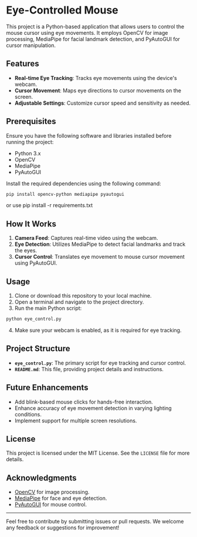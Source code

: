 

# Eye-Controlled Mouse

This project is a Python-based application that allows users to control the mouse cursor using eye movements. 
It employs OpenCV for image processing, MediaPipe for facial landmark detection, and PyAutoGUI for cursor manipulation.

## Features

- **Real-time Eye Tracking**: Tracks eye movements using the device's webcam.
- **Cursor Movement**: Maps eye directions to cursor movements on the screen.
- **Adjustable Settings**: Customize cursor speed and sensitivity as needed.

## Prerequisites

Ensure you have the following software and libraries installed before running the project:

- Python 3.x
- OpenCV
- MediaPipe
- PyAutoGUI

Install the required dependencies using the following command:

```bash
pip install opencv-python mediapipe pyautogui
```

or use pip install -r requirements.txt

## How It Works

1. **Camera Feed**: Captures real-time video using the webcam.
2. **Eye Detection**: Utilizes MediaPipe to detect facial landmarks and track the eyes.
3. **Cursor Control**: Translates eye movement to mouse cursor movement using PyAutoGUI.

## Usage

1. Clone or download this repository to your local machine.
2. Open a terminal and navigate to the project directory.
3. Run the main Python script:

```bash
python eye_control.py
```

4. Make sure your webcam is enabled, as it is required for eye tracking.

## Project Structure

- **`eye_control.py`**: The primary script for eye tracking and cursor control.
- **`README.md`**: This file, providing project details and instructions.

## Future Enhancements

- Add blink-based mouse clicks for hands-free interaction.
- Enhance accuracy of eye movement detection in varying lighting conditions.
- Implement support for multiple screen resolutions.

## License

This project is licensed under the MIT License. See the `LICENSE` file for more details.

## Acknowledgments

- [OpenCV](https://opencv.org/) for image processing.
- [MediaPipe](https://mediapipe.dev/) for face and eye detection.
- [PyAutoGUI](https://pyautogui.readthedocs.io/en/latest/) for mouse control.

---

Feel free to contribute by submitting issues or pull requests. We welcome any feedback or suggestions for improvement!
